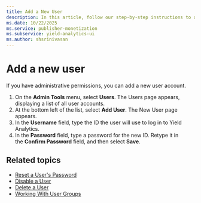 ```yaml
---
title: Add a New User
description: In this article, follow our step-by-step instructions to add a new user account.
ms.date: 10/22/2025
ms.service: publisher-monetization
ms.subservice: yield-analytics-ui
ms.author: shsrinivasan
---
```


# Add a new user

If you have administrative permissions, you can add a new user account.

1. On the **Admin Tools** menu, select **Users**. The Users page appears, displaying a list of all user accounts.
1. At the bottom left of the list, select **Add User**. The New User page appears.
1. In the **Username** field, type the ID the user will use to log in to Yield Analytics.
1. In the **Password** field, type a password for the new ID. Retype it in the **Confirm Password** field, and then select **Save**.

## Related topics

- [Reset a User's Password](reset-a-user-s-password.md)
- [Disable a User](disable-a-user.md)
- [Delete a User](delete-a-user.md)
- [Working With User Groups](working-with-user-groups.md)
